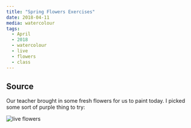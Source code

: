 ```yaml
---
title: "Spring Flowers Exercises"
date: 2018-04-11
media: watercolour
tags:
  - April
  - 2018
  - watercolour
  - live
  - flowers
  - class
---
```



## Source

Our teacher brought in some fresh flowers for us to paint today. I
picked some sort of purple thing to try:

![live flowers](./_media/source-live.png "live flowers")
